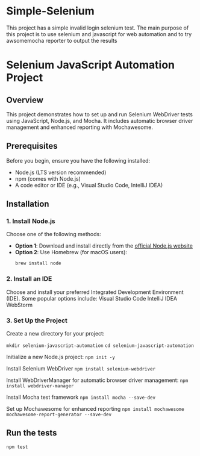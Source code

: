# Simple-Selenium
This project has a simple invalid login selenium test. The main purpose of this project is to use selenium and javascript for web automation and to try awsomemocha reporter to output the results

# Selenium JavaScript Automation Project

## Overview

This project demonstrates how to set up and run Selenium WebDriver tests using JavaScript, Node.js, and Mocha. It includes automatic browser driver management and enhanced reporting with Mochawesome.

## Prerequisites

Before you begin, ensure you have the following installed:

- Node.js (LTS version recommended)
- npm (comes with Node.js)
- A code editor or IDE (e.g., Visual Studio Code, IntelliJ IDEA)

## Installation

### 1. Install Node.js

Choose one of the following methods:

- **Option 1**: Download and install directly from the [official Node.js website](https://nodejs.org/)
- **Option 2**: Use Homebrew (for macOS users):
  ```bash
  brew install node


### 2. Install an IDE
Choose and install your preferred Integrated Development Environment (IDE). Some popular options include:
Visual Studio Code
IntelliJ IDEA
WebStorm

### 3. Set Up the Project
Create a new directory for your project:

```mkdir selenium-javascript-automation```
```cd selenium-javascript-automation```

Initialize a new Node.js project:
```npm init -y```

Install Selenium WebDriver
```npm install selenium-webdriver```

Install WebDriverManager for automatic browser driver management:
```npm install webdriver-manager```

Install Mocha test framework
```npm install mocha --save-dev```

Set up Mochawesome for enhanced reporting
```npm install mochawesome mochawesome-report-generator --save-dev```

## Run the tests
```npm test```
